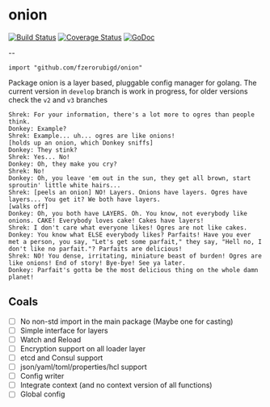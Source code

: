 # onion

[![Build Status](https://travis-ci.org/fzerorubigd/onion.svg)](https://travis-ci.org/fzerorubigd/onion)
[![Coverage Status](https://coveralls.io/repos/fzerorubigd/onion/badge.svg?branch=master&service=github)](https://coveralls.io/github/fzerorubigd/onion?branch=master)
[![GoDoc](https://godoc.org/github.com/fzerorubigd/onion?status.svg)](https://godoc.org/github.com/fzerorubigd/onion)

--

    import "github.com/fzerorubigd/onion"

Package onion is a layer based, pluggable config manager for golang.
The current version in `develop` branch is work in progress, for older versions check the `v2` and `v3` branches

```
Shrek: For your information, there's a lot more to ogres than people think.
Donkey: Example?
Shrek: Example... uh... ogres are like onions! 
[holds up an onion, which Donkey sniffs] 
Donkey: They stink? 
Shrek: Yes... No! 
Donkey: Oh, they make you cry? 
Shrek: No! 
Donkey: Oh, you leave 'em out in the sun, they get all brown, start sproutin' little white hairs...
Shrek: [peels an onion] NO! Layers. Onions have layers. Ogres have layers... You get it? We both have layers.
[walks off]
Donkey: Oh, you both have LAYERS. Oh. You know, not everybody like onions. CAKE! Everybody loves cake! Cakes have layers!
Shrek: I don't care what everyone likes! Ogres are not like cakes.
Donkey: You know what ELSE everybody likes? Parfaits! Have you ever met a person, you say, "Let's get some parfait," they say, "Hell no, I don't like no parfait."? Parfaits are delicious!
Shrek: NO! You dense, irritating, miniature beast of burden! Ogres are like onions! End of story! Bye-bye! See ya later.
Donkey: Parfait's gotta be the most delicious thing on the whole damn planet! 
```

## Coals 

- [ ] No non-std import in the main package (Maybe one for casting)
- [ ] Simple interface for layers 
- [ ] Watch and Reload 
- [ ] Encryption support on all loader layer
- [ ] etcd and Consul support 
- [ ] json/yaml/toml/properties/hcl support
- [ ] Config writer
- [ ] Integrate context (and no context version of all functions)
- [ ] Global config
